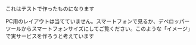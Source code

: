 これはテストで作ったものになります

PC用のレイアウトは当てていません。スマートフォンで見るか、デベロッパーツールからスマートフォンサイズにしてご覧ください。このような「イメージ」で実サービスを作ろうと考えています
